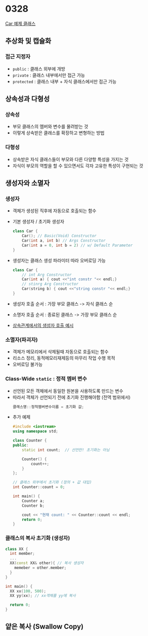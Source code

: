 # 0328
[Car 예제 클래스](./class_excercise2.cpp)
## 추상화 및 캡슐화

### 접근 지정자
- `public` : 클래스 외부에 개방
- `private` : 클래스 내부에서만 접근 가능
- `protected` : 클래스 내부 + 자식 클래스에서만 접근 가능
  

## 상속성과 다형성
### 상속성
  - 부모 클래스의 멤버와 변수를 물려받는 것
  - 이렇게 상속받은 클래스를 확장하고 변형하는 방법

### 다형성
  - 상속받은 자식 클래스들이 부모와 다른 다양항 특성을 가지는 것
  - 자식이 부모의 역할을 할 수 있으면서도 각자 고유한 특성이 구현되는 것

## 생성자와 소멸자

### 생성자
  - 객체가 생성된 직후에 자동으로 호출되는 함수
  - 기본 생성자 / 초기화 생성자
    ```c++
    class Car {
        Car(); // Basic(Void) Constructor
        Car(int a, int b) // Args Constructor
        Car(int a = 0, int b = 2) // w/ Default Parameter
    }
    ```
  - 생성자는 클래스 생성 파라미터 따라 오버로딩 가능
    ```c++
    class Car {
        // int Arg Constructor
        Car(int a) { cout <<"int constr "<< endl;}
        // stinrg Arg Constructor
        Car(string b) { cout <<"string constr "<< endl;}
    }
    ```

  - 생성자 호출 순서 : 가장 부모 클래스 -> 자식 클래스 순
  - 소명자 호출 순서 : 종료된 클래스 -> 가장 부모 클래스 순
  - [상속관계에서의 생성자 호출 예시](./class_inheritance.cpp)
    
### 소멸자(파괴자)
  - 객체가 메모리에서 삭제될때 자동으로 호출되는 함수
  - 리소스 정리, 동적메모리재제등의 마무리 작업 수행 목적
  - 오버로딩 불가능


### Class-Wide `static` : 정적 멤버 변수
  - 선언된 모든 객체에서 동일한 원본을 사용하도록 만드는 변수
  - 따라서 객체가 선언되기 전에 초기화 진행해야함 (전역 범위에서)
      ```c++
      클래스명::정적멤버변수이름 = 초기화 값;
      ```
  - 추가 예제
      ```c++
      #include <iostream>
      using namespace std;

      class Counter {
      public:
          static int count;  // 선언만! 초기화는 아님

          Counter() {
              count++;
          }
      };

      // 클래스 외부에서 초기화 (정의 + 값 대입)
      int Counter::count = 0;

      int main() {
          Counter a;
          Counter b;

          cout << "현재 count: " << Counter::count << endl;
          return 0;
      }
      ```


### 클래스의 복사 초기화 (생성자)
```c++
class XX {
  int member;
  ...
  XX(const XX& other){ // 복사 생성자
    memeber = other.member;
  }
}

int main() {
  XX xx(100, 500);
  XX yy(xx); // xx객체를 yy에 복사

  return 0;
}
```

## 얕은 복사 (Swallow Copy)
